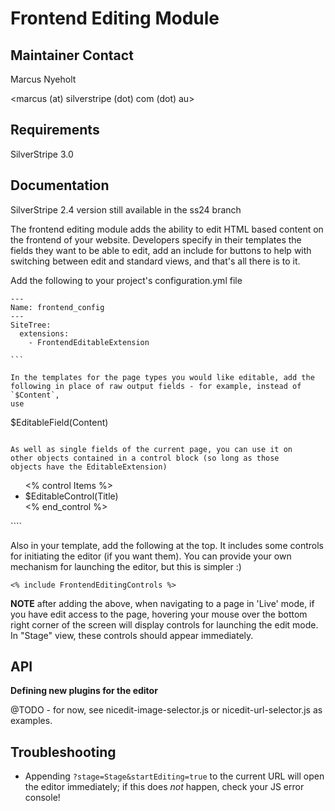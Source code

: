 
# Frontend Editing Module

## Maintainer Contact

Marcus Nyeholt

<marcus (at) silverstripe (dot) com (dot) au>

## Requirements

SilverStripe 3.0

## Documentation

SilverStripe 2.4 version still available in the ss24 branch

The frontend editing module adds the ability to edit HTML based content on
the frontend of your website. Developers specify in their templates the
fields they want to be able to edit, add an include for buttons to help with
switching between edit and standard views, and that's all there is to it.

Add the following to your project's configuration.yml file

````
---
Name: frontend_config
---
SiteTree:
  extensions:
    - FrontendEditableExtension

```

In the templates for the page types you would like editable, add the 
following in place of raw output fields - for example, instead of `$Content`, 
use

````
$EditableField(Content)
````

As well as single fields of the current page, you can use it on 
other objects contained in a control block (so long as those
objects have the EditableExtension)

````
<ul>
<% control Items %>
	<li>$EditableControl(Title)</li>
<% end_control %>
</ul>
````

Also in your template, add the following at the top. It includes some
controls for initiating the editor (if you want them). You can provide
your own mechanism for launching the editor, but this is simpler :)

````
<% include FrontendEditingControls %>
````


**NOTE** after adding the above, when navigating to a page in 'Live' mode,
if you have edit access to the page, hovering your mouse over the bottom
right corner of the screen will display controls for launching the edit
mode. In "Stage" view, these controls should appear immediately. 

## API

**Defining new plugins for the editor**


@TODO - for now, see nicedit-image-selector.js or nicedit-url-selector.js as
examples. 

## Troubleshooting

* Appending `?stage=Stage&startEditing=true` to the current URL will 
  open the editor immediately; if this does _not_ happen, check your JS error
  console!